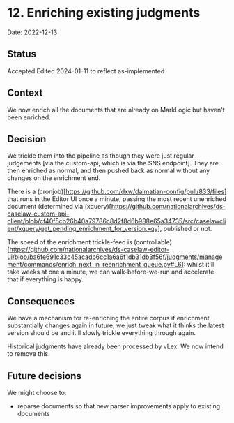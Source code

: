# 12. Enriching existing judgments

Date: 2022-12-13

## Status

Accepted
Edited 2024-01-11 to reflect as-implemented

## Context

We now enrich all the documents that are already on MarkLogic but haven't been enriched.

## Decision

We trickle them into the pipeline as though they were just regular judgements [via the custom-api, which is via the SNS endpoint]. They are then enriched
as normal, and then pushed back as normal without any changes on the enrichment end.

There is a (cronjob)[https://github.com/dxw/dalmatian-config/pull/833/files] that runs  in the Editor UI once a minute, passing the most recent unenriched document (determined via (xquery)[https://github.com/nationalarchives/ds-caselaw-custom-api-client/blob/cf40f5cb26b40a79786c8d2f8d6b988e65a34735/src/caselawclient/xquery/get_pending_enrichment_for_version.xqy], published or not.

The speed of the enrichment trickle-feed is (controllable)[https://github.com/nationalarchives/ds-caselaw-editor-ui/blob/ba6fe691c33c45acadb6cc1a6a6f1db31db3f56f/judgments/management/commands/enrich_next_in_reenrichment_queue.py#L6]: whilst it'll take weeks at one a minute, we can walk-before-we-run and accelerate that if everything is happy.

## Consequences

We have a mechanism for re-enriching the entire corpus if enrichment
substantially changes again in future; we just tweak what it thinks the latest version
should be and it'll slowly trickle everything through again.

Historical judgments have already been processed by vLex. We now intend to remove this.

## Future decisions

We might choose to:

- reparse documents so that new parser improvements apply to existing documents
